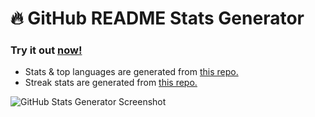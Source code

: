 # 🔥 GitHub README Stats Generator

### Try it out [now!](https://gh-stats-gen.vercel.app/)
- Stats & top languages are generated from [this repo.](https://github.com/anuraghazra/github-readme-stats)
- Streak stats are generated from [this repo.](https://github.com/DenverCoder1/github-readme-streak-stats)

![GitHub Stats Generator Screenshot](https://user-images.githubusercontent.com/69457996/130346601-4ec874af-12cd-4455-8f9e-4f9897db5c7d.png)
